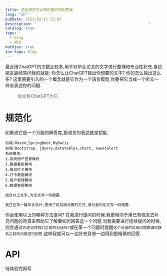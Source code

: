```yaml
---
title: 语言规范可以帮你更好得到答案
lang: "zh"
pubDate: 2023-03-15 22:03
description: "                                                  "
catalog: true
tags:
  - blog
  - 观点
mathjax: true
inv-tags: blog
---
```


最近用ChatGPT的次数比较多,用于对毕业论文的文字进行整理和专业性补充.身边朋友最经常问我的就是:
你怎么让ChatGPT输出你想要的文字?
你的怎么输出这么多?
这里需要引入的一个概念就是它作为一个语言模型,你要把它当成一个听众一样去表述你的问题.
> 后文称ChatGPT为它

# 规范化
如果说它是一个万能的解答库,那语言的表述就是钥匙.
```
后端:Maven,SpringBoot,MyBatis 
前端:Bootstrap, jQuery,datatables,chart, sweetalert 
系统模块: 
1.系统用户登录模块 
2.数据看板模块 
3.每日打卡模块 
4.打卡数据模块 
5.用户管理模块 
6.数据管理模块

结合以上文字,为论文写一份摘要.
```

```
我正在写一篇毕业设计,使用了前后端分离的方式,请为我的论文写一份摘要.
```
你会使用以上的哪种方法提问?
在我进行提问的时候,我更倾向于用已有信息去补充问题的背景来帮助它了解要如何回答这一个问题.当我需要进行连续提问的时候,则会通过`你还记得我们之前的对话吗?`或在第一个问题时提醒`这个对话的后续问题都请你联系之前的问题进行回答`.这样我就可以一边补充背景一边得到更精确的回答.
# API
待体验完再写